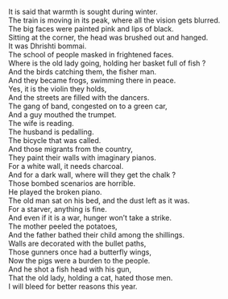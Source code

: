 It is said that warmth is sought during winter.  
The train is moving in its peak, where all the vision gets blurred.  
The big faces were painted pink and lips of black.  
Sitting at the corner, the head was brushed out and hanged.  
It was Dhrishti bommai.  
The school of people masked in frightened faces.  
Where is the old lady going, holding her basket full of fish ?  
And the birds catching them, the fisher man.  
And they became frogs, swimming there in peace.  
Yes, it is the violin they holds,  
And the streets are filled with the dancers.  
The gang of band, congested on to a green car,  
And a guy mouthed the trumpet.  
The wife is reading.  
The husband is pedalling.  
The bicycle that was called.  
And those migrants from the country,  
They paint their walls with imaginary pianos.  
For a white wall, it needs charcoal.  
And for a dark wall, where will they get the chalk ?  
Those bombed scenarios are horrible.  
He played the broken piano.  
The old man sat on his bed, and the dust left as it was.  
For a starver, anything is fine.  
And even if it is a war, hunger won’t take a strike.  
The mother peeled the potatoes,  
And the father bathed their child among the shillings.  
Walls are decorated with the bullet paths,  
Those gunners once had a butterfly wings,  
Now the pigs were a burden to the people.  
And he shot a fish head with his gun,  
That the old lady, holding a cat, hated those men.  
I will bleed for better reasons this year.  
